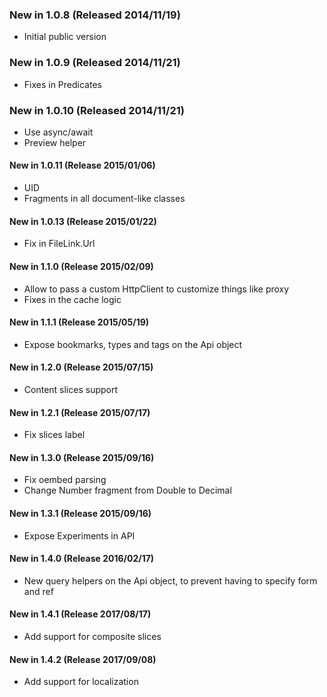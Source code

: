 
### New in 1.0.8 (Released 2014/11/19)
* Initial public version

### New in 1.0.9 (Released 2014/11/21)
* Fixes in Predicates

### New in 1.0.10 (Released 2014/11/21)
* Use async/await
* Preview helper

#### New in 1.0.11 (Release 2015/01/06)
* UID
* Fragments in all document-like classes

#### New in 1.0.13 (Release 2015/01/22)
* Fix in FileLink.Url

#### New in 1.1.0 (Release 2015/02/09)
* Allow to pass a custom HttpClient to customize things like proxy
* Fixes in the cache logic

#### New in 1.1.1 (Release 2015/05/19)
* Expose bookmarks, types and tags on the Api object

#### New in 1.2.0 (Release 2015/07/15)
* Content slices support

#### New in 1.2.1 (Release 2015/07/17)
* Fix slices label

#### New in 1.3.0 (Release 2015/09/16)
* Fix oembed parsing
* Change Number fragment from Double to Decimal

#### New in 1.3.1 (Release 2015/09/16)
* Expose Experiments in API

#### New in 1.4.0 (Release 2016/02/17)
* New query helpers on the Api object, to prevent having to specify form and ref

#### New in 1.4.1 (Release 2017/08/17)
* Add support for composite slices

#### New in 1.4.2 (Release 2017/09/08)
* Add support for localization
